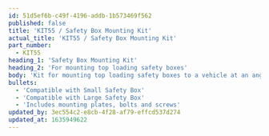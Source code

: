 ```yaml
---
id: 51d5ef6b-c49f-4196-addb-1b573469f562
published: false
title: 'KIT55 / Safety Box Mounting Kit'
actual_title: 'KIT55 / Safety Box Mounting Kit'
part_number:
  - KIT55
heading_1: 'Safety Box Mounting Kit'
heading_2: 'For mounting top loading safety boxes'
body: 'Kit for mounting top loading safety boxes to a vehicle at an angle of 30° or 60°.'
bullets:
  - 'Compatible with Small Safety Box'
  - 'Compatible with Large Safety Box'
  - 'Includes mounting plates, bolts and screws'
updated_by: 3ec554c2-e8cb-4f28-af79-effcd537d274
updated_at: 1635949622
---
```

